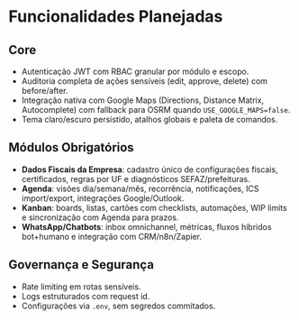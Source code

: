 # Funcionalidades Planejadas

## Core
- Autenticação JWT com RBAC granular por módulo e escopo.
- Auditoria completa de ações sensíveis (edit, approve, delete) com before/after.
- Integração nativa com Google Maps (Directions, Distance Matrix, Autocomplete) com fallback para OSRM quando `USE_GOOGLE_MAPS=false`.
- Tema claro/escuro persistido, atalhos globais e paleta de comandos.

## Módulos Obrigatórios
- **Dados Fiscais da Empresa**: cadastro único de configurações fiscais, certificados, regras por UF e diagnósticos SEFAZ/prefeituras.
- **Agenda**: visões dia/semana/mês, recorrência, notificações, ICS import/export, integrações Google/Outlook.
- **Kanban**: boards, listas, cartões com checklists, automações, WIP limits e sincronização com Agenda para prazos.
- **WhatsApp/Chatbots**: inbox omnichannel, métricas, fluxos híbridos bot+humano e integração com CRM/n8n/Zapier.

## Governança e Segurança
- Rate limiting em rotas sensíveis.
- Logs estruturados com request id.
- Configurações via `.env`, sem segredos commitados.
